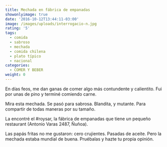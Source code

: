 ```yaml
---
title: Mechada en fábrica de empanadas
showonlyimage: true
date: '2016-10-12T13:44:11-03:00'
image: /images/uploads/interrogacio-n.jpg
rating: '5'
tags:
  - comida
  - sabroso
  - mechada
  - comida chilena
  - plato típico
  - nacional
categories:
  - COMER Y BEBER
weight: 0
---
```

En días feos, me dan ganas de comer algo más contundente y calientito. Fui por unas de pino y terminé comiendo carne.

<!--more-->

Mira esta mechada. Se pasó para sabrosa. Blandita, y mutante. Para compartir de todas maneras por su tamaño. 

La encontré el #roysar, la fábrica de empanadas que tiene un pequeño restaurant (Antonio Varas 2487, Ñuñoa). 

Las papás fritas no me gustaron: cero crujientes. Pasadas de aceite. Pero la mechada estaba mundial de buena. Pruébalas y hazte tu propia opinión.
